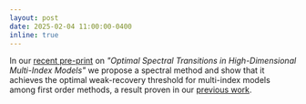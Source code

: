 ```yaml
---
layout: post
date: 2025-02-04 11:00:00-0400
inline: true
---
```


In our [recent pre-print](https://arxiv.org/abs/2502.02545) on *"Optimal Spectral Transitions in High-Dimensional Multi-Index Models"* we propose a spectral method and show that it achieves the optimal weak-recovery threshold for multi-index models among first order methods, a result proven in our [previous work](https://arxiv.org/abs/2405.15480).  
